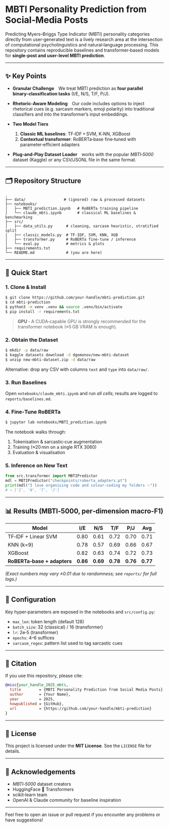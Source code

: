 # MBTI Personality Prediction from Social‑Media Posts

Predicting Myers–Briggs Type Indicator (MBTI) personality categories directly from user‑generated text is a lively research area at the intersection of computational psycholinguistics and natural‑language processing. This repository contains reproducible baselines and transformer‑based models for **single‑post and user‑level MBTI prediction**.

---

## ✨ Key Points

* **Granular Challenge** We treat MBTI prediction as **four parallel binary‑classification tasks** (I/E, N/S, T/F, P/J).
* **Rhetoric‑Aware Modeling** Our code includes options to inject rhetorical cues (e.g. sarcasm markers, emoji polarity) into traditional classifiers and into the transformer’s input embeddings.
* **Two Model Tiers**

  1. **Classic ML baselines**: TF‑IDF + SVM, K‑NN, XGBoost
  2. **Contextual transformer**: RoBERTa‑base fine‑tuned with parameter‑efficient adapters
* **Plug‑and‑Play Dataset Loader** works with the popular *MBTI‑5000* dataset (Kaggle) or any CSV/JSONL file in the same format.

---

## 🗂️ Repository Structure

```
.
├── data/                 # (ignored) raw & processed datasets
├── notebooks/
│   ├── MBTI_prediction.ipynb   # RoBERTa training pipeline
│   └── claude_mbti.ipynb       # classical ML baselines & benchmarking
├── src/
│   ├── data_utils.py      # cleaning, sarcasm heuristic, stratified split
│   ├── classic_models.py  # TF‑IDF, SVM, KNN, XGB
│   ├── transformer.py     # RoBERTa fine‑tune / inference
│   └── eval.py            # metrics & plots
├── requirements.txt
└── README.md              # (you are here)
```

---

## 🚀 Quick Start

### 1. Clone & Install

```bash
$ git clone https://github.com/your‑handle/mbti‑prediction.git
$ cd mbti‑prediction
$ python3 -m venv .venv && source .venv/bin/activate
$ pip install -r requirements.txt
```

> **GPU** ‑ A CUDA‑capable GPU is strongly recommended for the transformer notebook (≈5 GB VRAM is enough).

### 2. Obtain the Dataset

```bash
$ mkdir -p data/raw
$ kaggle datasets download -d dgomonov/new‑mbti‑dataset
$ unzip new‑mbti‑dataset.zip -d data/raw
```

Alternative: drop any CSV with columns `text` and `type` into `data/raw/`.

### 3. Run Baselines

Open `notebooks/claude_mbti.ipynb` and run *all cells*; results are logged to `reports/baselines.md`.

### 4. Fine‑Tune RoBERTa

```bash
$ jupyter lab notebooks/MBTI_prediction.ipynb
```

The notebook walks through:

1. Tokenisation & sarcastic‑cue augmentation
2. Training (≈20 min on a single RTX 3060)
3. Evaluation & visualisation

### 5. Inference on New Text

```python
from src.transformer import MBTIPredictor
mdl = MBTIPredictor("checkpoints/roberta_adapters.pt")
print(mdl("I love organising code and colour‑coding my folders ✨"))
# → ['I', 'N', 'T', 'J']
```

---

## 📊 Results (MBTI‑5000, per‑dimension macro‑F1)

| Model                       | I/E      | N/S      | T/F      | P/J      | Avg      |
| --------------------------- | -------- | -------- | -------- | -------- | -------- |
| TF‑IDF + Linear SVM         | 0.80     | 0.61     | 0.72     | 0.70     | 0.71     |
| KNN (k=9)                   | 0.78     | 0.57     | 0.69     | 0.66     | 0.67     |
| XGBoost                     | 0.82     | 0.63     | 0.74     | 0.72     | 0.73     |
| **RoBERTa‑base + adapters** | **0.86** | **0.69** | **0.78** | **0.76** | **0.77** |

*(Exact numbers may vary ±0.01 due to randomness; see `reports/` for full logs.)*

---

## 🧩 Configuration

Key hyper‑parameters are exposed in the notebooks and `src/config.py`:

* `max_len`: token length (default 128)
* `batch_size`: 32 (classical) / 16 (transformer)
* `lr`: 2e‑5 (transformer)
* `epochs`: 4–6 suffices
* `sarcasm_regex`: pattern list used to tag sarcastic cues

---

## 📑 Citation

If you use this repository, please cite:

```bibtex
@misc{your_handle_2025_mbti,
  title        = {MBTI Personality Prediction from Social Media Posts},
  author       = {Your Name},
  year         = 2025,
  howpublished = {GitHub},
  url          = {https://github.com/your‑handle/mbti‑prediction}
}
```

---

## 📜 License

This project is licensed under the **MIT License**. See the `LICENSE` file for details.

---

## 🙏 Acknowledgements

* *MBTI‑5000* dataset creators
* HuggingFace 🤗 Transformers
* scikit‑learn team
* OpenAI & Claude community for baseline inspiration

---

Feel free to open an issue or pull request if you encounter any problems or have suggestions!
